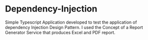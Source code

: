 # Dependency-Injection

Simple Typescript Application developed to test the application of dependency Injection Design Pattern.
I used the Concept of a Report Generator Service that produces Excel and PDF report.
